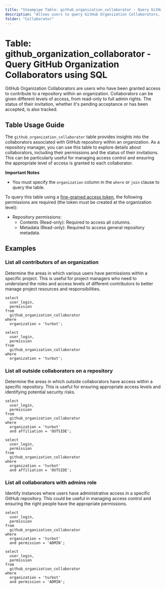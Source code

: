```yaml
---
title: "Steampipe Table: github_organization_collaborator - Query GitHub Organization Collaborators using SQL"
description: "Allows users to query GitHub Organization Collaborators, providing detailed information about collaboration permissions and the status of invitations."
folder: "Collaborator"
---
```


# Table: github_organization_collaborator - Query GitHub Organization Collaborators using SQL

GitHub Organization Collaborators are users who have been granted access to contribute to a repository within an organization. Collaborators can be given different levels of access, from read-only to full admin rights. The status of their invitation, whether it's pending acceptance or has been accepted, is also tracked.

## Table Usage Guide

The `github_organization_collaborator` table provides insights into the collaborators associated with GitHub repository within an organization. As a repository manager, you can use this table to explore details about collaborators, including their permissions and the status of their invitations. This can be particularly useful for managing access control and ensuring the appropriate level of access is granted to each collaborator.

**Important Notes**
- You must specify the `organization` column in the `where` or `join` clause to query the table.

To query this table using a [fine-grained access token](https://docs.github.com/en/authentication/keeping-your-account-and-data-secure/managing-your-personal-access-tokens#creating-a-fine-grained-personal-access-token), the following permissions are required (the token must be created at the organization level):
  - Repository permissions:
    - Contents (Read-only): Required to access all columns.
    - Metadata (Read-only): Required to access general repository metadata.

## Examples

### List all contributors of an organization
Determine the areas in which various users have permissions within a specific project. This is useful for project managers who need to understand the roles and access levels of different contributors to better manage project resources and responsibilities.

```sql+postgres
select
  user_login,
  permission
from
  github_organization_collaborator
where
  organization = 'turbot';
```

```sql+sqlite
select
  user_login,
  permission
from
  github_organization_collaborator
where
  organization = 'turbot';
```

### List all outside collaborators on a repository
Determine the areas in which outside collaborators have access within a specific repository. This is useful for ensuring appropriate access levels and identifying potential security risks.

```sql+postgres
select
  user_login,
  permission
from
  github_organization_collaborator
where
  organization = 'turbot'
  and affiliation = 'OUTSIDE';
```

```sql+sqlite
select
  user_login,
  permission
from
  github_organization_collaborator
where
  organization = 'turbot'
  and affiliation = 'OUTSIDE';
```

### List all collaborators with admins role
Identify instances where users have administrative access in a specific GitHub repository. This could be useful in managing access control and ensuring the right people have the appropriate permissions.

```sql+postgres
select
  user_login,
  permission
from
  github_organization_collaborator
where
  organization = 'turbot'
  and permission = 'ADMIN';
```

```sql+sqlite
select
  user_login,
  permission
from
  github_organization_collaborator
where
  organization = 'turbot'
  and permission = 'ADMIN';
```